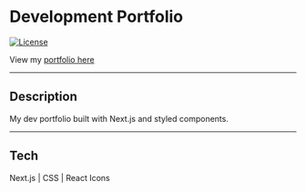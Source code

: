 # Development Portfolio

[![License](https://img.shields.io/badge/License-MIT-blue.svg)](https://opensource.org/licenses/MIT)

View my [portfolio here](https://collinporter.dev)

<hr>

## Description

My dev portfolio built with Next.js and styled components.

<hr>

## Tech

Next.js | CSS | React Icons
